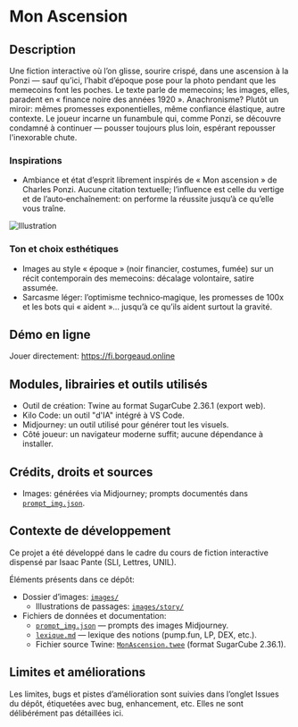 # Mon Ascension

## Description
Une fiction interactive où l’on glisse, sourire crispé, dans une ascension à la Ponzi — sauf qu’ici, l’habit d’époque pose pour la photo pendant que les memecoins font les poches. Le texte parle de memecoins; les images, elles, paradent en « finance noire des années 1920 ». Anachronisme? Plutôt un miroir: mêmes promesses exponentielles, même confiance élastique, autre contexte. Le joueur incarne un funambule qui, comme Ponzi, se découvre condamné à continuer — pousser toujours plus loin, espérant repousser l'inexorable chute.

### Inspirations
- Ambiance et état d’esprit librement inspirés de « Mon ascension » de Charles Ponzi. Aucune citation textuelle; l’influence est celle du vertige et de l’auto‑enchaînement: on performe la réussite jusqu’à ce qu’elle vous traîne.

![Illustration](images/illustration.png)  

### Ton et choix esthétiques
- Images au style « époque » (noir financier, costumes, fumée) sur un récit contemporain des memecoins: décalage volontaire, satire assumée.
- Sarcasme léger: l’optimisme technico‑magique, les promesses de 100x et les bots qui « aident »… jusqu’à ce qu’ils aident surtout la gravité.

## Démo en ligne
Jouer directement: https://fi.borgeaud.online

## Modules, librairies et outils utilisés
- Outil de création: Twine au format SugarCube 2.36.1 (export web).
- Kilo Code: un outil "d'IA" intégré à VS Code.
- Midjourney: un outil utilisé pour générer tout les visuels.
- Côté joueur: un navigateur moderne suffit; aucune dépendance à installer.

## Crédits, droits et sources
- Images: générées via Midjourney; prompts documentés dans [`prompt_img.json`](prompt_img.json).

## Contexte de développement
Ce projet a été développé dans le cadre du cours de fiction interactive dispensé par Isaac Pante (SLI, Lettres, UNIL).


Éléments présents dans ce dépôt:
- Dossier d’images: [`images/`](images/)
  - Illustrations de passages: [`images/story/`](images/story/)
- Fichiers de données et documentation:
  - [`prompt_img.json`](prompt_img.json) — prompts des images Midjourney.
  - [`lexique.md`](lexique.md) — lexique des notions (pump.fun, LP, DEX, etc.).
  - Fichier source Twine: [`MonAscension.twee`](MonAscension.twee) (format SugarCube 2.36.1).

## Limites et améliorations
Les limites, bugs et pistes d’amélioration sont suivies dans l’onglet Issues du dépôt, étiquetées avec bug, enhancement, etc. Elles ne sont délibérément pas détaillées ici.
